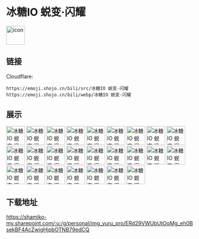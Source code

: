 # 冰糖IO 蜕变·闪耀
<img src="https://emoji.shojo.cn/bili/src/冰糖IO 蜕变·闪耀/icon.png" width="50" height="50" alt="icon">

## 链接
Cloudflare:
```
https://emoji.shojo.cn/bili/src/冰糖IO 蜕变·闪耀
https://emoji.shojo.cn/bili/webp/冰糖IO 蜕变·闪耀
```
## 展示
<img src="https://emoji.shojo.cn/bili/src/冰糖IO 蜕变·闪耀/冰糖IO 蜕变·闪耀-救命好可爱.png" width="50" height="50" alt="冰糖IO 蜕变·闪耀-救命好可爱">
<img src="https://emoji.shojo.cn/bili/src/冰糖IO 蜕变·闪耀/冰糖IO 蜕变·闪耀-喜欢.png" width="50" height="50" alt="冰糖IO 蜕变·闪耀-喜欢">
<img src="https://emoji.shojo.cn/bili/src/冰糖IO 蜕变·闪耀/冰糖IO 蜕变·闪耀-XXBT.png" width="50" height="50" alt="冰糖IO 蜕变·闪耀-XXBT">
<img src="https://emoji.shojo.cn/bili/src/冰糖IO 蜕变·闪耀/冰糖IO 蜕变·闪耀-别急.png" width="50" height="50" alt="冰糖IO 蜕变·闪耀-别急">
<img src="https://emoji.shojo.cn/bili/src/冰糖IO 蜕变·闪耀/冰糖IO 蜕变·闪耀-嘤嘤嘤.png" width="50" height="50" alt="冰糖IO 蜕变·闪耀-嘤嘤嘤">
<img src="https://emoji.shojo.cn/bili/src/冰糖IO 蜕变·闪耀/冰糖IO 蜕变·闪耀-乖乖.png" width="50" height="50" alt="冰糖IO 蜕变·闪耀-乖乖">
<img src="https://emoji.shojo.cn/bili/src/冰糖IO 蜕变·闪耀/冰糖IO 蜕变·闪耀-哈！哈！.png" width="50" height="50" alt="冰糖IO 蜕变·闪耀-哈！哈！">
<img src="https://emoji.shojo.cn/bili/src/冰糖IO 蜕变·闪耀/冰糖IO 蜕变·闪耀-呃呃.png" width="50" height="50" alt="冰糖IO 蜕变·闪耀-呃呃">
<img src="https://emoji.shojo.cn/bili/src/冰糖IO 蜕变·闪耀/冰糖IO 蜕变·闪耀-？看看.png" width="50" height="50" alt="冰糖IO 蜕变·闪耀-？看看">
<img src="https://emoji.shojo.cn/bili/src/冰糖IO 蜕变·闪耀/冰糖IO 蜕变·闪耀-寄！.png" width="50" height="50" alt="冰糖IO 蜕变·闪耀-寄！">
<img src="https://emoji.shojo.cn/bili/src/冰糖IO 蜕变·闪耀/冰糖IO 蜕变·闪耀-两眼一黑.png" width="50" height="50" alt="冰糖IO 蜕变·闪耀-两眼一黑">
<img src="https://emoji.shojo.cn/bili/src/冰糖IO 蜕变·闪耀/冰糖IO 蜕变·闪耀-生气气.png" width="50" height="50" alt="冰糖IO 蜕变·闪耀-生气气">
<img src="https://emoji.shojo.cn/bili/src/冰糖IO 蜕变·闪耀/冰糖IO 蜕变·闪耀-投降.png" width="50" height="50" alt="冰糖IO 蜕变·闪耀-投降">
<img src="https://emoji.shojo.cn/bili/src/冰糖IO 蜕变·闪耀/冰糖IO 蜕变·闪耀-别走好吗.png" width="50" height="50" alt="冰糖IO 蜕变·闪耀-别走好吗">
<img src="https://emoji.shojo.cn/bili/src/冰糖IO 蜕变·闪耀/冰糖IO 蜕变·闪耀-啊对对对.png" width="50" height="50" alt="冰糖IO 蜕变·闪耀-啊对对对">
<img src="https://emoji.shojo.cn/bili/src/冰糖IO 蜕变·闪耀/冰糖IO 蜕变·闪耀-太强了.png" width="50" height="50" alt="冰糖IO 蜕变·闪耀-太强了">
<img src="https://emoji.shojo.cn/bili/src/冰糖IO 蜕变·闪耀/冰糖IO 蜕变·闪耀-？？？.png" width="50" height="50" alt="冰糖IO 蜕变·闪耀-？？？">
<img src="https://emoji.shojo.cn/bili/src/冰糖IO 蜕变·闪耀/冰糖IO 蜕变·闪耀-给你一拳.png" width="50" height="50" alt="冰糖IO 蜕变·闪耀-给你一拳">
<img src="https://emoji.shojo.cn/bili/src/冰糖IO 蜕变·闪耀/冰糖IO 蜕变·闪耀-tskr.png" width="50" height="50" alt="冰糖IO 蜕变·闪耀-tskr">
<img src="https://emoji.shojo.cn/bili/src/冰糖IO 蜕变·闪耀/冰糖IO 蜕变·闪耀-逆天.png" width="50" height="50" alt="冰糖IO 蜕变·闪耀-逆天">
<img src="https://emoji.shojo.cn/bili/src/冰糖IO 蜕变·闪耀/冰糖IO 蜕变·闪耀-正确的.png" width="50" height="50" alt="冰糖IO 蜕变·闪耀-正确的">
<img src="https://emoji.shojo.cn/bili/src/冰糖IO 蜕变·闪耀/冰糖IO 蜕变·闪耀-思考.png" width="50" height="50" alt="冰糖IO 蜕变·闪耀-思考">
<img src="https://emoji.shojo.cn/bili/src/冰糖IO 蜕变·闪耀/冰糖IO 蜕变·闪耀-打咩.png" width="50" height="50" alt="冰糖IO 蜕变·闪耀-打咩">
<img src="https://emoji.shojo.cn/bili/src/冰糖IO 蜕变·闪耀/冰糖IO 蜕变·闪耀-永远爱你.png" width="50" height="50" alt="冰糖IO 蜕变·闪耀-永远爱你">
<img src="https://emoji.shojo.cn/bili/src/冰糖IO 蜕变·闪耀/冰糖IO 蜕变·闪耀-我不好说.png" width="50" height="50" alt="冰糖IO 蜕变·闪耀-我不好说">

## 下载地址

https://shamiko-my.sharepoint.com/:u:/g/personal/img_yuru_pro/ERd29VWUbUtOqMg_eh0BsekBF4AcZwigHjpbOTNB79edCQ